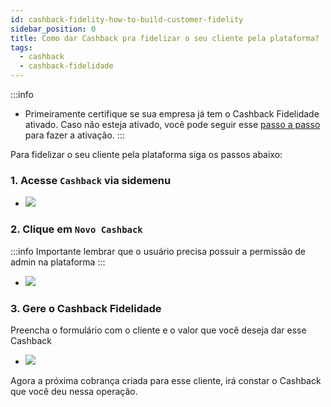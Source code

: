 ```yaml
---
id: cashback-fidelity-how-to-build-customer-fidelity
sidebar_position: 0
title: Como dar Cashback pra fidelizar o seu cliente pela plataforma?
tags:
  - cashback
  - cashback-fidelidade
---
```


:::info
- Primeiramente certifique se sua empresa já tem o Cashback Fidelidade ativado. Caso não esteja ativado, você pode seguir esse [passo a passo](/docs/cashback-fidelity/cashback-fidelity-how-to-config.md) para fazer a ativação.
:::

Para fidelizar o seu cliente pela plataforma siga os passos abaixo:

### 1. Acesse `Cashback` via sidemenu

- ![](/img/cashback/cashback-sidemenu.png)

### 2. Clique em `Novo Cashback`

:::info
Importante lembrar que o usuário precisa possuir a permissão de admin na plataforma
:::

- ![](/img/cashback-fidelity/cashback-overview-with-new-cashback-button.png)

### 3. Gere o Cashback Fidelidade

Preencha o formulário com o cliente e o valor que você deseja dar esse Cashback

- ![](/img/cashback-fidelity/cashback-fidelity-create-screen.png)

Agora a próxima cobrança criada para esse cliente, irá constar o Cashback que você deu nessa operação.

